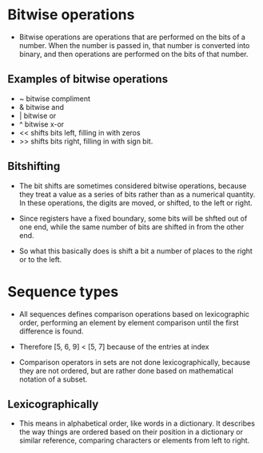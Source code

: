 # Bitwise operations

- Bitwise operations are operations that are performed on the bits of a number. When the number is passed in, that number is converted into binary, and then operations are performed on the bits of that number.


## Examples of bitwise operations

- ~ bitwise compliment
- & bitwise and
- | bitwise or
- ^ bitwise x-or
- << shifts bits left, filling in with zeros
- \>> shifts bits right, filling in with sign bit.

## Bitshifting

- The bit shifts are sometimes considered bitwise operations, because they treat a value as a series of bits rather than as a numerical quantity. In these operations, the digits are moved, or shifted, to the left or right.

- Since registers have a fixed boundary, some bits will be shfted out of one end, while the same number of bits are shifted in from the other end.

- So what this basically does is shift a bit a number of places to the right or to the left.



# Sequence types
- All sequences defines comparison operations based on lexicographic order, performing an element by element comparison until the first difference is found.

- Therefore [5, 6, 9] < [5, 7] because of the entries at index 

- Comparison operators in sets are not done lexicographically, because they are not ordered, but are rather done based on mathematical notation of a subset.

## Lexicographically

- This means in alphabetical order, like words in a dictionary. It describes the way things are ordered based on their position in a dictionary or similar reference, comparing characters or elements from left to right.

